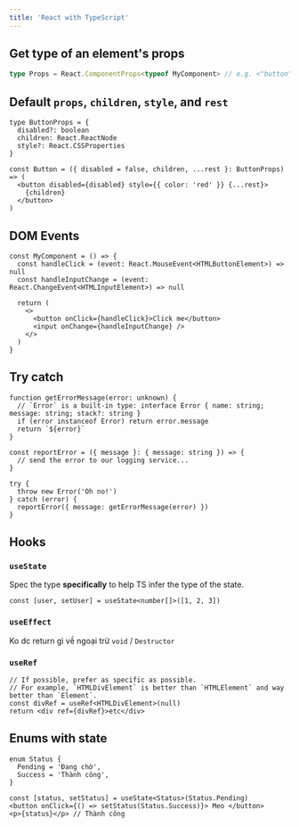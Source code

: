 ```yaml
---
title: 'React with TypeScript'
---
```


## Get type of an element's props

```ts
type Props = React.ComponentProps<typeof MyComponent> // e.g. <"button">
```

## Default `props`, `children`, `style`, and `rest`

```tsx
type ButtonProps = {
  disabled?: boolean
  children: React.ReactNode
  style?: React.CSSProperties
}

const Button = ({ disabled = false, children, ...rest }: ButtonProps) => (
  <button disabled={disabled} style={{ color: 'red' }} {...rest}>
    {children}
  </button>
)
```

## DOM Events

```tsx
const MyComponent = () => {
  const handleClick = (event: React.MouseEvent<HTMLButtonElement>) => null
  const handleInputChange = (event: React.ChangeEvent<HTMLInputElement>) => null

  return (
    <>
      <button onClick={handleClick}>Click me</button>
      <input onChange={handleInputChange} />
    </>
  )
}
```

## Try catch

```tsx
function getErrorMessage(error: unknown) {
  // `Error` is a built-in type: interface Error { name: string; message: string; stack?: string }
  if (error instanceof Error) return error.message
  return `${error}`
}

const reportError = ({ message }: { message: string }) => {
  // send the error to our logging service...
}

try {
  throw new Error('Oh no!')
} catch (error) {
  reportError({ message: getErrorMessage(error) })
}
```

## Hooks

### `useState`

Spec the type **specifically** to help TS infer the type of the state.

```tsx
const [user, setUser] = useState<number[]>([1, 2, 3])
```

### `useEffect`

Ko dc return gì về ngoại trừ `void` / `Destructor`

### `useRef`

```tsx
// If possible, prefer as specific as possible.
// For example, `HTMLDivElement` is better than `HTMLElement` and way better than `Element`.
const divRef = useRef<HTMLDivElement>(null)
return <div ref={divRef}>etc</div>
```

## Enums with state

```tsx
enum Status {
  Pending = 'Đang chờ',
  Success = 'Thành công',
}

const [status, setStatus] = useState<Status>(Status.Pending)
<button onClick={() => setStatus(Status.Success)}> Meo </button>
<p>{status}</p> // Thành công
```

